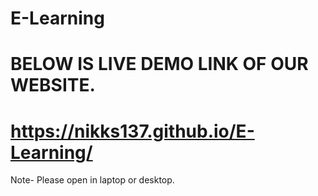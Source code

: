 # E-Learning
# BELOW IS LIVE DEMO LINK OF OUR WEBSITE.
# https://nikks137.github.io/E-Learning/
Note- Please open in laptop or desktop.
